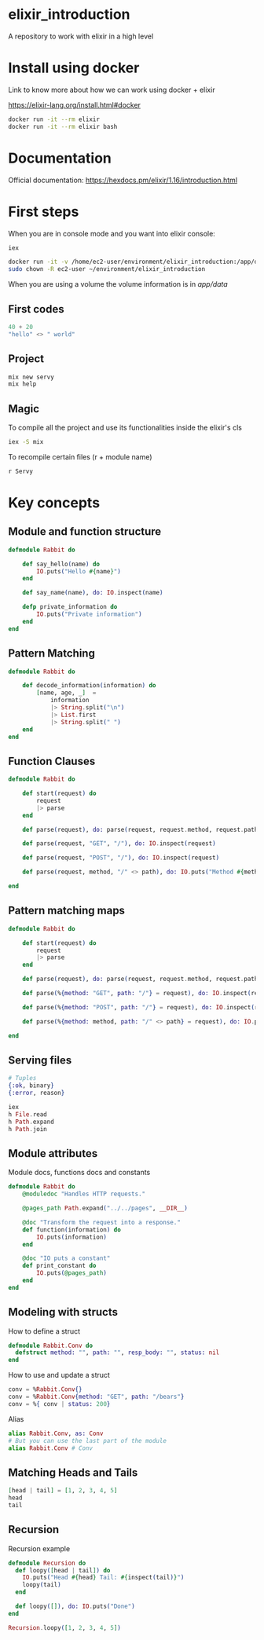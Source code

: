 # elixir_introduction
A repository to work with elixir in a high level

# Install using docker

Link to know more about how we can work using docker + elixir

https://elixir-lang.org/install.html#docker

```bash
docker run -it --rm elixir
docker run -it --rm elixir bash
```

# Documentation

Official documentation: https://hexdocs.pm/elixir/1.16/introduction.html

# First steps

When you are in console mode and you want into elixir console:

```bash
iex
```

```bash
docker run -it -v /home/ec2-user/environment/elixir_introduction:/app/data --rm elixir bash
sudo chown -R ec2-user ~/environment/elixir_introduction
```
When you are using a volume the volume information is in _app/data_

## First codes

```elixir
40 + 20
"hello" <> " world"
```

## Project

```bash
mix new servy
mix help
```

## Magic

To compile all the project and use its functionalities inside the elixir's cls

```bash
iex -S mix
```

To recompile certain files (r + module name)

```bash
r Servy
```

# Key concepts

## Module and function structure

```elixir
defmodule Rabbit do

    def say_hello(name) do
        IO.puts("Hello #{name}")
    end

    def say_name(name), do: IO.inspect(name)

    defp private_information do
        IO.puts("Private information")
    end
end
```

## Pattern Matching

```elixir
defmodule Rabbit do

    def decode_information(information) do
        [name, age, _]  =
            information
            |> String.split("\n")
            |> List.first
            |> String.split(" ")
    end
end
```

## Function Clauses

```elixir
defmodule Rabbit do

    def start(request) do
        request
        |> parse
    end

    def parse(request), do: parse(request, request.method, request.path)

    def parse(request, "GET", "/"), do: IO.inspect(request)

    def parse(request, "POST", "/"), do: IO.inspect(request)

    def parse(request, method, "/" <> path), do: IO.puts("Method #{method} not available in #{path} path!")

end
```

## Pattern matching maps

```elixir
defmodule Rabbit do

    def start(request) do
        request
        |> parse
    end

    def parse(request), do: parse(request, request.method, request.path)

    def parse(%{method: "GET", path: "/"} = request), do: IO.inspect(request)

    def parse(%{method: "POST", path: "/"} = request), do: IO.inspect(request)

    def parse(%{method: method, path: "/" <> path} = request), do: IO.puts("Method #{method} not available in #{path} path!")

end

```

## Serving files

```elixir
# Tuples
{:ok, binary}
{:error, reason}
```

```elixir
iex
h File.read
h Path.expand
h Path.join
```

## Module attributes

Module docs, functions docs and constants

```elixir
defmodule Rabbit do
    @moduledoc "Handles HTTP requests."

    @pages_path Path.expand("../../pages", __DIR__)

    @doc "Transform the request into a response."
    def function(information) do
        IO.puts(information)
    end

    @doc "IO puts a constant"
    def print_constant do
        IO.puts(@pages_path)
    end
end
```
## Modeling with structs

How to define a struct

```elixir
defmodule Rabbit.Conv do
  defstruct method: "", path: "", resp_body: "", status: nil
end
```

How to use and update a struct
```elixir
conv = %Rabbit.Conv{}
conv = %Rabbit.Conv{method: "GET", path: "/bears"}
conv = %{ conv | status: 200}
```

Alias
```elixir
alias Rabbit.Conv, as: Conv
# But you can use the last part of the module
alias Rabbit.Conv # Conv
```

## Matching Heads and Tails

```elixir
[head | tail] = [1, 2, 3, 4, 5]
head
tail
```

## Recursion

Recursion example

```elixir
defmodule Recursion do
  def loopy([head | tail]) do
    IO.puts("Head #{head} Tail: #{inspect(tail)}")
    loopy(tail)
  end

  def loopy([]), do: IO.puts("Done")
end

Recursion.loopy([1, 2, 3, 4, 5])

```

```elixir
```

```elixir
```

```elixir
```

```elixir
```

```elixir
```

```elixir
```

```elixir
```
